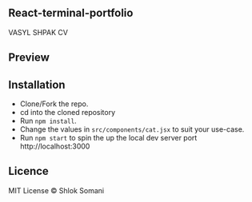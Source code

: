 ## React-terminal-portfolio

VASYL SHPAK CV

## Preview

## Installation

- Clone/Fork the repo.
- cd into the cloned repository
- Run `npm install`.
- Change the values in `src/components/cat.jsx` to suit your use-case.
- Run `npm start` to spin the up the local dev server port http://localhost:3000

## Licence

MIT License © Shlok Somani
